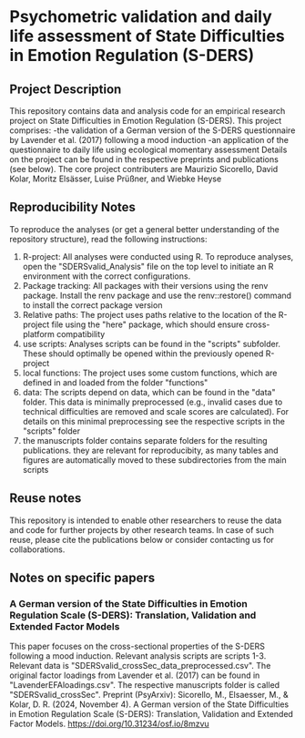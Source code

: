 # Psychometric validation and daily life assessment of State Difficulties in Emotion Regulation (S-DERS)

## Project Description
This repository contains data and analysis code for an empirical research project on State Difficulties in Emotion Regulation (S-DERS). This project comprises: 
-the validation of a German version of the S-DERS questionnaire by Lavender et al. (2017) following a mood induction
-an application of the questionnaire to daily life using ecological momentary assessment
Details on the project can be found in the respective preprints and publications (see below). 
The core project contributers are Maurizio Sicorello, David Kolar, Moritz Elsässer, Luise Prüßner, and Wiebke Heyse

## Reproducibility Notes
To reproduce the analyses (or get a general better understanding of the repository structure), read the following instructions: 
1. R-project: All analyses were conducted using R. To reproduce analyses, open the "SDERSvalid_Analysis" file on the top level to initiate an R environment with the correct configurations.
2. Package tracking: All packages with their versions using the renv package. Install the renv package and use the renv::restore() command to install the correct package version
3. Relative paths: The project uses paths relative to the location of the R-project file using the "here" package, which should ensure cross-platform compatibility
4. use scripts: Analyses scripts can be found in the "scripts" subfolder. These should optimally be opened within the previously opened R-project 
5. local functions: The project uses some custom functions, which are defined in and loaded from the folder "functions"
6. data: The scripts depend on data, which can be found in the "data" folder. This data is minimally preprocessed (e.g., invalid cases due to technical difficulties are removed and scale scores are calculated). For details on this minimal preprocessing see the respective scripts in the "scripts" folder
7. the manuscripts folder contains separate folders for the resulting publications. they are relevant for reproducibity, as many tables and figures are automatically moved to these subdirectories from the main scripts

## Reuse notes
This repository is intended to enable other researchers to reuse the data and code for further projects by other research teams. In case of such reuse, please cite the publications below or consider contacting us for collaborations. 

## Notes on specific papers

### A German version of the State Difficulties in Emotion Regulation Scale (S-DERS): Translation, Validation and Extended Factor Models
This paper focuses on the cross-sectional properties of the S-DERS following a mood induction. Relevant analysis scripts are scripts 1-3. Relevant data is "SDERSvalid_crossSec_data_preprocessed.csv". The original factor loadings from Lavender et al. (2017) can be found in "LavenderEFAloadings.csv". The respective manuscripts folder is called "SDERSvalid_crossSec".
Preprint (PsyArxiv): Sicorello, M., Elsaesser, M., & Kolar, D. R. (2024, November 4). A German version of the State Difficulties in Emotion Regulation Scale  (S-DERS): Translation, Validation and  Extended Factor Models. https://doi.org/10.31234/osf.io/8mzvu

